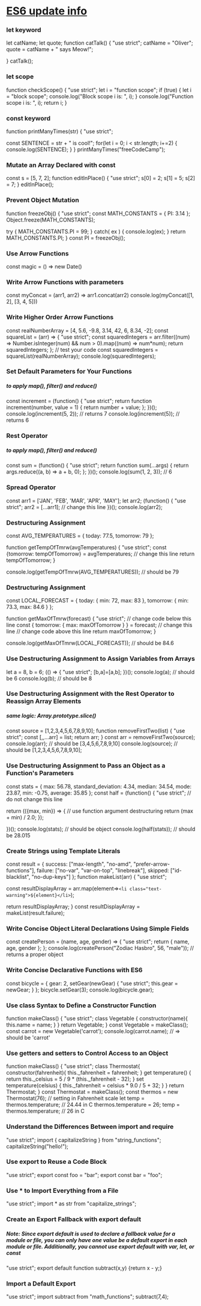 # [ES6 update info](https://learn.freecodecamp.org/javascript-algorithms-and-data-structures/es6/)
### let keyword
let catName;
let quote;
function catTalk() {
  "use strict";
  catName = "Oliver";
  quote = catName + " says Meow!";

}
catTalk();

### let scope
function checkScope() {
"use strict";
  let i = "function scope";
  if (true) {
    let i = "block scope";
    console.log("Block scope i is: ", i);
  }
  console.log("Function scope i is: ", i);
  return i;
}

### const keyword
function printManyTimes(str) {
  "use strict";

  const SENTENCE = str + " is cool!";
  for(let i = 0; i < str.length; i+=2) {
    console.log(SENTENCE);
  }
}
printManyTimes("freeCodeCamp");

### Mutate an Array Declared with const
const s = [5, 7, 2];
function editInPlace() {
  "use strict";
  s[0] = 2;
  s[1] = 5;
  s[2] = 7;
}
editInPlace();

### Prevent Object Mutation
function freezeObj() {
  "use strict";
  const MATH_CONSTANTS = {
    PI: 3.14
  };
  Object.freeze(MATH_CONSTANTS);

  try {
    MATH_CONSTANTS.PI = 99;
  } catch( ex ) {
    console.log(ex);
  }
  return MATH_CONSTANTS.PI;
}
const PI = freezeObj();

### Use Arrow Functions
const magic = () => new Date()

### Write Arrow Functions with parameters
const myConcat = (arr1, arr2) => arr1.concat(arr2)
console.log(myConcat([1, 2], [3, 4, 5]))

### Write Higher Order Arrow Functions
const realNumberArray = [4, 5.6, -9.8, 3.14, 42, 6, 8.34, -2];
const squareList = (arr) => {
  "use strict";
  const squaredIntegers = arr.filter((num) => Number.isInteger(num) && num > 0).map((num) => num*num);
  return squaredIntegers;
};
// test your code
const squaredIntegers = squareList(realNumberArray);
console.log(squaredIntegers);

### Set Default Parameters for Your Functions
##### to apply map(), filter() and reduce()
const increment = (function() {
  "use strict";
  return function increment(number, value = 1) {
    return number + value;
  };
})();
console.log(increment(5, 2)); // returns 7
console.log(increment(5)); // returns 6

### Rest Operator
##### to apply map(), filter() and reduce()
const sum = (function() {
  "use strict";
  return function sum(...args) {
    return args.reduce((a, b) => a + b, 0);
  };
})();
console.log(sum(1, 2, 3)); // 6

### Spread Operator
const arr1 = ['JAN', 'FEB', 'MAR', 'APR', 'MAY'];
let arr2;
(function() {
  "use strict";
  arr2 = [...arr1]; // change this line
})();
console.log(arr2);

### Destructuring Assignment
const AVG_TEMPERATURES = {
  today: 77.5,
  tomorrow: 79
};

function getTempOfTmrw(avgTemperatures) {
  "use strict";
  const {tomorrow: tempOfTomorrow} = avgTemperatures; // change this line
  return tempOfTomorrow;
}

console.log(getTempOfTmrw(AVG_TEMPERATURES)); // should be 79

### Destructuring Assignment
const LOCAL_FORECAST = {
  today: { min: 72, max: 83 },
  tomorrow: { min: 73.3, max: 84.6 }
};

function getMaxOfTmrw(forecast) {
  "use strict";
  // change code below this line
  const { tomorrow: { max: maxOfTomorrow } } = forecast; // change this line
  // change code above this line
  return maxOfTomorrow;
}

console.log(getMaxOfTmrw(LOCAL_FORECAST)); // should be 84.6

### Use Destructuring Assignment to Assign Variables from Arrays
let a = 8, b = 6;
(() => {
  "use strict";
  [b,a]=[a,b];
})();
console.log(a); // should be 6
console.log(b); // should be 8

### Use Destructuring Assignment with the Rest Operator to Reassign Array Elements
##### same logic: Array.prototype.slice()
const source = [1,2,3,4,5,6,7,8,9,10];
function removeFirstTwo(list) {
  "use strict";
  const [,,...arr] = list;
  return arr;
}
const arr = removeFirstTwo(source);
console.log(arr); // should be [3,4,5,6,7,8,9,10]
console.log(source); // should be [1,2,3,4,5,6,7,8,9,10];

### Use Destructuring Assignment to Pass an Object as a Function's Parameters
const stats = {
  max: 56.78,
  standard_deviation: 4.34,
  median: 34.54,
  mode: 23.87,
  min: -0.75,
  average: 35.85
};
const half = (function() {
  "use strict"; // do not change this line

  return (({max, min}) => {
    // use function argument destructuring
    return (max + min) / 2.0;
  });

})();
console.log(stats); // should be object
console.log(half(stats)); // should be 28.015

### Create Strings using Template Literals
const result = {
  success: ["max-length", "no-amd", "prefer-arrow-functions"],
  failure: ["no-var", "var-on-top", "linebreak"],
  skipped: ["id-blacklist", "no-dup-keys"]
};
function makeList(arr) {
  "use strict";

  const resultDisplayArray = arr.map(element=>`<li class="text-warning">${element}</li>`);

  return resultDisplayArray;
}
const resultDisplayArray = makeList(result.failure);

### Write Concise Object Literal Declarations Using Simple Fields
const createPerson = (name, age, gender) => {
  "use strict";
  return {
    name,
    age,
    gender
  };
};
console.log(createPerson("Zodiac Hasbro", 56, "male")); // returns a proper object

### Write Concise Declarative Functions with ES6
const bicycle = {
  gear: 2,
  setGear(newGear) {
    "use strict";
    this.gear = newGear;
  }
};
bicycle.setGear(3);
console.log(bicycle.gear);

### Use class Syntax to Define a Constructor Function
function makeClass() {
  "use strict";
  class Vegetable {
    constructor(name){
      this.name = name;
    }
  }
  return Vegetable;
}
const Vegetable = makeClass();
const carrot = new Vegetable('carrot');
console.log(carrot.name); // => should be 'carrot'

### Use getters and setters to Control Access to an Object
function makeClass() {
  "use strict";
  class Thermostat{
    constructor(fahrenheit){
      this._fahrenheit = fahrenheit;
    }
    get temperature() {
      return this._celsius = 5 / 9 * (this._fahrenheit - 32);
    }
    set temperature(celsius) {
      this._fahrenheit = celsius * 9.0 / 5 + 32;
    }
  }
  return Thermostat;
}
const Thermostat = makeClass();
const thermos = new Thermostat(76); // setting in Fahrenheit scale
let temp = thermos.temperature; // 24.44 in C
thermos.temperature = 26;
temp = thermos.temperature; // 26 in C

### Understand the Differences Between import and require
"use strict";
import { capitalizeString } from "string_functions";
capitalizeString("hello!");

### Use export to Reuse a Code Block
"use strict";
export const foo = "bar";
export const bar = "foo";

### Use * to Import Everything from a File
"use strict";
import * as str from "capitalize_strings";

### Create an Export Fallback with export default
##### Note: Since export default is used to declare a fallback value for a module or file, you can only have one value be a default export in each module or file. Additionally, you cannot use export default with var, let, or const
"use strict";
export default function subtract(x,y) {return x - y;}

### Import a Default Export
"use strict";
import subtract from "math_functions";
subtract(7,4);
